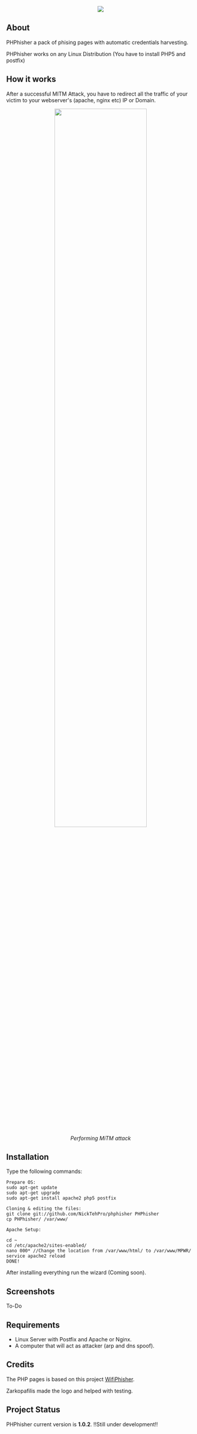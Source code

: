 <p align="center"><img src="http://5.1.75.153/latest.png" /></p>

## About
PHPhisher a pack of phising pages with automatic credentials harvesting.

PHPhisher works on any Linux Distribution (You have to install PHP5 and postfix)

## How it works
After a successful MITM Attack, you have to redirect all the traffic of your victim to your webserver's (apache, nginx etc) IP or Domain.

<p align="center"><img width="70%" src="https://fak3r.com/2015/owasp-man_in_the_middle.jpg" /><br /><i>Performing MiTM attack</i></p>

## Installation 
Type the following commands:
```
Prepare OS:
sudo apt-get update
sudo apt-get upgrade
sudo apt-get install apache2 php5 postfix 

Cloning & editing the files:
git clone git://github.com/NickTehPro/phphisher PHPhisher 
cp PHPhisher/ /var/www/ 

Apache Setup:

cd ~
cd /etc/apache2/sites-enabled/
nano 000* //Change the location from /var/www/html/ to /var/www/MPWR/
service apache2 reload
DONE!
```
After installing everything run the wizard (Coming soon).
## Screenshots
To-Do

## Requirements
* Linux Server with Postfix and Apache or Nginx. 
* A computer that will act as attacker (arp and dns spoof).

## Credits
The PHP pages is based on this project <a
href="https://github.com/sophron/wifiphisher">WifiPhisher</a>. 

Zarkopafilis made the logo and helped with testing.

## Project Status 
PHPhisher current version is **1.0.2**. !!Still under development!!
